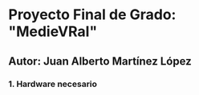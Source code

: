 # Proyecto Final de Grado: "MedieVRal"
## Autor: Juan Alberto Martínez López

### 1. Hardware necesario


